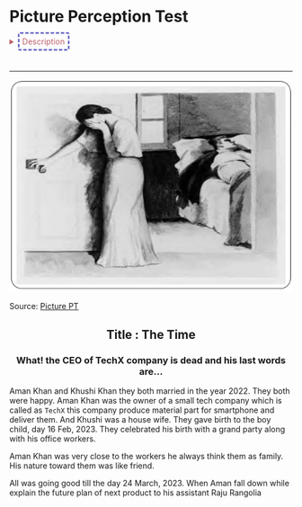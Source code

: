 # Picture Perception Test
<details>  
	<summary style="color:#bf616a;-webkit-user-select: none; -khtml-user-select: none; -moz-user-select: none; -ms-user-select: none; -o-user-select: none; user-select: none; margin-bottom:30px;cursor:pointer"><span style="border: 3px; border-color: #6f6fc8; border-style: dashed;padding:5px;border-radius:4px;">Description</span></summary>
	 <ul>
		 <li>Providing students a few picture and let them choose one picture and write a story based on one’s perception.</li>
		<li>Applying mind-mapping technique, creativity, critical thinking skills.</li>
	</ul>
</details>
 

---

![Picture PT](../../../assets/images/picperc.png)

<span>Source</span>: <a href="https://image.slidesharecdn.com/standarizedtests-121230001331-phpapp01/95/standarized-tools-9-638.jpg?cb=1356826549" target="_blank">Picture PT</a>


<h2 align="center">Title : The Time</h2>

<h3 align="center">What! the CEO of TechX company is dead and his last words are...</h3>

Aman Khan and Khushi Khan they both married in the year 2022. They both were happy. Aman Khan was the owner of a small tech company which is called as `TechX` this company produce material part for smartphone and deliver them. And Khushi was a house wife. They gave birth to the boy child, day 16 Feb, 2023. They celebrated his birth with a grand party along with his office workers.

Aman Khan was very close to the workers he always think them as family. His nature toward them was like friend.

All was going good till the day 24 March, 2023. When Aman fall down while explain the future plan of next product to his assistant Raju Rangolia

